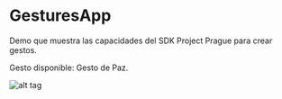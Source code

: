 # GesturesApp
Demo que muestra las capacidades del SDK Project Prague para crear gestos.

Gesto disponible: Gesto de Paz.

![alt tag](http://rotiux.net/wp-content/uploads/2018/01/Portada-Project-Prague.png "GestureApp creada en Project Prague")
